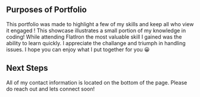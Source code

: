 ## Purposes of Portfolio

This portfolio was made to highlight a few of my skills and keep all who view it engaged ! This showcase illustrates a small portion of my knowledge in coding! While attending FlatIron the most valuable skill I gained was the ability to learn quickly. I appreciate the challange and triumph in handling issues. I hope you can enjoy what I put together for you 😀

## Next Steps

All of my contact information is located on the bottom of the page. Please do reach out and lets connect soon!